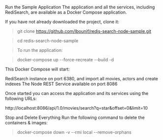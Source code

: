 Run the Sample Application
The application and all the services, including RediSearch, are available as a Docker Compose application.

If you have not already downloaded the project, clone it:

> git clone https://github.com/lbounif/redis-search-node-sample.git

> cd redis-search-node-sample

> To run the application:

> docker-compose up --force-recreate --build -d

This Docker Compose will start:

RediSearch instance on port 6380, and import all movies, actors and create indexes
The Node REST Service available on port 8086

Once started you can access the application and its services using the following URLs:

http://localhost:8086/api/1.0/movies/search?q=star&offset=0&limit=10

Stop and Delete Everything
Run the following command to delete the containers & images:

> docker-compose down -v --rmi local --remove-orphans
